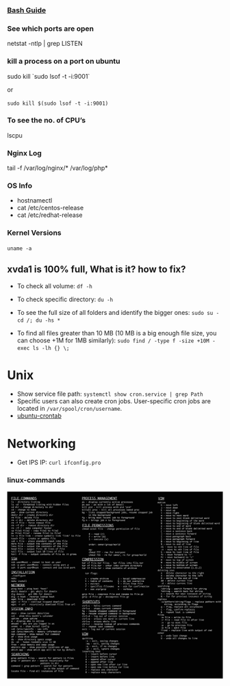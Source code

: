 ### [Bash Guide](https://github.com/Idnan/bash-guide)

### See which ports are open
netstat -ntlp | grep LISTEN

### kill a process on a port on ubuntu
sudo kill \`sudo lsof -t -i:9001\`

or

`sudo kill $(sudo lsof -t -i:9001)`

### To see the no. of CPU’s
lscpu

### Nginx Log
tail -f /var/log/nginx/* /var/log/php*

### OS Info
+ hostnamectl
+ cat /etc/centos-release
+ cat /etc/redhat-release

### Kernel Versions
`uname -a`

## xvda1 is 100% full, What is it? how to fix?

+ To check all volume: `df -h`

+ To check specific directory: `du -h`

+ To see the full size of all folders and identify the bigger ones: `sudo su - cd /; du -hs *`

+  To find all files greater than 10 MB (10 MB is a big enough file size, you can choose +1M for 1MB similarly): `sudo find / -type f -size +10M -exec ls -lh {} \;`

# Unix
+ Show service file path: `systemctl show cron.service | grep Path`
+ Specific users can also create cron jobs. User-specific cron jobs are located in `/var/spool/cron/username`.
+ [ubuntu-crontab](https://www.rosehosting.com/blog/ubuntu-crontab/)

# Networking
+ Get IPS IP: `curl ifconfig.pro`

### linux-commands
![1](linux-commands.png)
